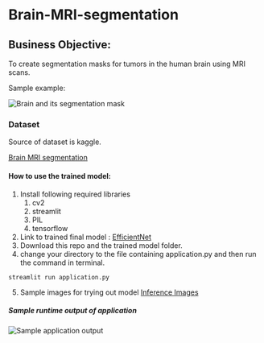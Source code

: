 # Brain-MRI-segmentation

## Business Objective:
To create segmentation masks for tumors in the human brain using MRI scans.



Sample example:

![Brain and its segmentation mask](https://imgur.com/x3XlzNm.png)



### Dataset
Source of dataset is kaggle.

[Brain MRI segmentation](https://www.kaggle.com/mateuszbuda/lgg-mri-segmentation)



#### How to use the trained model:
1. Install following required libraries
    1. cv2
    2. streamlit
    3. PIL
    4. tensorflow
2. Link to trained final model : [EfficientNet](https://drive.google.com/drive/folders/10o-7xrqrRWyfmSQaszlO8BPCbryB2VVl?usp=sharing)
3. Download this repo and the trained model folder.
4. change your directory to the file containing application.py and then run the command in terminal. 

`streamlit run application.py`

5. Sample images for trying out model  [Inference Images](https://drive.google.com/drive/folders/1-3Wz-Og_Fb91zPAFXUkRHWbc3avW-3EJ?usp=sharing)


##### Sample runtime output of application


![Sample application output](https://imgur.com/U9eBEOL.png)

